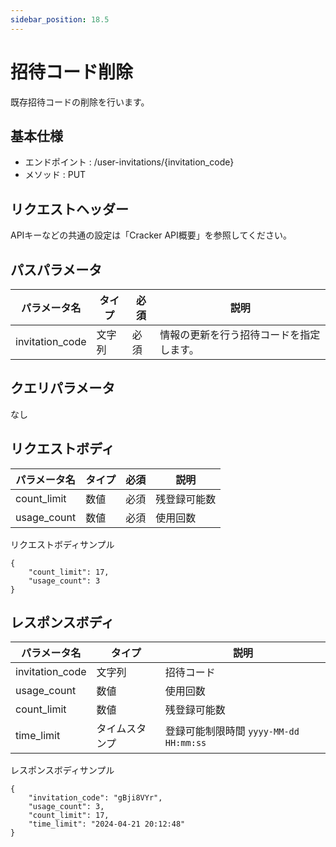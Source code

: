 ```yaml
---
sidebar_position: 18.5
---
```


# 招待コード削除
既存招待コードの削除を行います。

## 基本仕様
- エンドポイント : /user-invitations/{invitation_code}
- メソッド : PUT

## リクエストヘッダー
APIキーなどの共通の設定は「Cracker API概要」を参照してください。

## パスパラメータ

|パラメータ名|タイプ|必須|説明|
|----|----|----|----|
|invitation_code|文字列|必須|情報の更新を行う招待コードを指定します。|

## クエリパラメータ
なし

## リクエストボディ

|パラメータ名|タイプ|必須|説明|
|----|----|----|----|
|count_limit|数値|必須|残登録可能数|
|usage_count|数値|必須|使用回数|

リクエストボディサンプル
```
{
    "count_limit": 17,
    "usage_count": 3
}
```

## レスポンスボディ

|パラメータ名|タイプ|説明|
|----|----|----|
|invitation_code|文字列|招待コード|
|usage_count|数値|使用回数|
|count_limit|数値|残登録可能数|
|time_limit|タイムスタンプ|登録可能制限時間 ``yyyy-MM-dd HH:mm:ss``|

レスポンスボディサンプル
```
{
    "invitation_code": "gBji8VYr",
    "usage_count": 3,
    "count_limit": 17,
    "time_limit": "2024-04-21 20:12:48"
}
```
